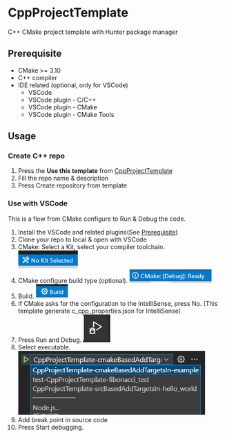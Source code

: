 # CppProjectTemplate

C++ CMake project template with Hunter package manager

## Prerequisite

* CMake >= 3.10
* C++ compiler
* IDE related (optional, only for VSCode)
  * VSCode
  * VSCode plugin - C/C++
  * VSCode plugin - CMake
  * VSCode plugin - CMake Tools

## Usage

### Create C++ repo

1. Press the **Use this template** from [CppProjectTemplate](https://github.com/CHChang810716/CppProjectTemplate)
2. Fill the repo name & description
3. Press Create repository from template

### Use with VSCode

This is a flow from CMake configure to Run & Debug the code.

1. Install the VSCode and related plugins(See [Prerequisite](#Prerequisite))
2. Clone your repo to local & open with VSCode
3. CMake: Select a Kit, select your compiler toolchain. ![select kit](doc/No-Kit-Selected.PNG)
4. CMake configure build type (optional). ![CMake build type](doc/CMake-build-type.PNG)
5. Build. ![Build](doc/build.PNG)
6. If CMake asks for the configuration to the IntelliSense, press No. (This template generate c_cpp_properties.json for IntelliSense)
7. Press Run and Debug. ![Run and debug](doc/Run-and-debug.PNG)
8. Select executable. ![select executable](doc/Select-executable.PNG)
9. Add break point in source code
10. Press Start debugging.
